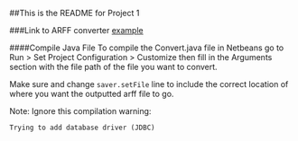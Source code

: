 ##This is the README for Project 1

###Link to ARFF converter [example](http://weka.wikispaces.com/Creating+an+ARFF+file)

####Compile Java File
To compile the Convert.java file in Netbeans go to Run > Set Project 
Configuration > Customize then fill in the Arguments section with the file path
of the file you want to convert.

Make sure and change ```saver.setFile``` line to include the correct location 
of where you want the outputted arff file to go.

Note: Ignore this compilation warning: 

    Trying to add database driver (JDBC)

